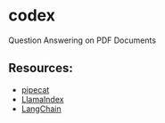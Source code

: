 # codex
Question Answering on PDF Documents

## Resources:
- [pipecat](https://github.com/pipecat-ai/pipecat)
- [LlamaIndex](https://docs.llamaindex.ai/en/stable/)
- [LangChain](https://python.langchain.com/docs/introduction/)